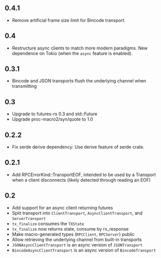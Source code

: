 ## 0.4.1
  * Remove artificial frame size limit for Bincode transport.
## 0.4
  * Restructure async clients to match more modern paradigms. New
    dependence on Tokio (when the `async` feature is enabled).
## 0.3.1
  * Bincode and JSON transports flush the underlying channel when transmitting
## 0.3
  * Upgrade to futures-rs 0.3 and std::Future
  * Upgrade proc-macro2/syn/quote to 1.0
## 0.2.2
 * Fix serde derive dependency: Use derive feature of serde crate.

## 0.2.1
 * Add RPCErrorKind::TransportEOF, intended to be used by a Transport
   when a client disconnects (likely detected through reading an EOF)

## 0.2
 * Add support for an async client returning futures
 * Split transport into `ClientTransport`, `AsyncClientTransport`, and `ServerTransport`
 * `tx_finalize` consumes the `TXState`
 * `tx_finalize` now returns state, consume by rx\_response
 * Make macro-generated types (`RPCClient`, `RPCServer`) public
 * Allow retrieving the underlying channel from built-in transports
 * `JSONAsyncClientTransport` is an async version of `JSONTransport`
 * `BincodeAsyncClientTransport` is an async version of `BincodeTransport`
